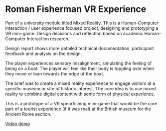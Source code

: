 # Roman Fisherman VR Experience

Part of a university module titled Mixed Reality. This is a Human-Computer Interaction / user experience focused project, designing and prototyping a VR mini-game. Design decisions and reflection based on academic Human-Computer Interaction research.

Design report shows more detailed technical documentation, participant feedback and analysis on the design.

The player experiences sensory misalignment, simulating the feeling of being on a boat. The player will feel like their body is toppling over when they move or lean towards the edge of the boat.

The brief was to create a mixed reality experience to engage visitors at a specific museum or site of historic interest. The core idea is to use mixed reality to combine digital content with some form of physical experience. 

This is a prototype of a VR spearfishing mini-game that would be the core part of a tourist experience (if it was real) at the British museum for the Ancient Rome section.

[Video demo](https://1drv.ms/v/s!Asf_eUJviqPij_oMRJYw0GAJZBKvmg?e=6yOYR7)

